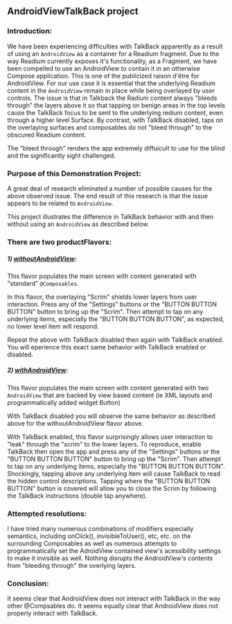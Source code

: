 ## **AndroidViewTalkBack project**

### Introduction:

We have been experiencing difficulties with TalkBack apparently as a result of using an `AndroidView` as a container for a Readium fragment. Due to the way Readium currently exposes it's functionality, as a Fragment, we have been compelled to use an AndroidView to contain it in an otherwise Compose application. This is one of the publicized raison d'être for AndroidView. For our use case it is essential that the underlying Readium content in the `AndroidView` remain in place while being overlayed by user controls. The issue is that in Talkback the Radium content always "bleeds through" the layers above it so that tapping on benign areas in the top levels cause the TalkBack focus to be sent to the underlying redium content, even through a higher level Surface. By contrast, with TalkBack disabled, taps on the overlaying surfaces and composables do not "bleed through" to the obscured Readium content.

 The "bleed through" renders the app extremely diffuicult to use for the blind and the significantly sight challenged.

### Purpose of this Demonstration Project: 

A great deal of research eliminated a number of possible causes for the above observed issue. The end result of this research is that the issue appears to be related to `AndroidView`.

This project illustrates the difference in TalkBack behavior with and then without using an `AndroidView` as described below.

### There are two productFlavors:

##### 1) <u>withoutAndroidView</u>: 

This flavor populates the main screen with content generated with "standard" `@Composables`.

In this flavor, the overlaying "Scrim" shields lower layers from user interaction. Press any of the "Settings" buttons or the "BUTTON BUTTON BUTTON" button to bring up the "Scrim". Then attempt to tap on any underlying items, especially the "BUTTON BUTTON BUTTON", as expected, no lower level item will respond.

Repeat the above with TalkBack disabled then again with TalkBack enabled. You will eperience this exact same behavior with TalkBack enabled or disabled.

##### 2) <u>withAndroidView</u>: 

This flavor populates the main screen with content generated with two `AndroidView` that are backed by view based content (ie XML layouts and programmatically added widget Button)

With TalkBack disabled you will observe the same behavior as described above for the withoutAndroidView flavor above.

With TalkBack enabled, this flavor surprisingly allows user interaction to "leak" through the "scrim" to the lower layers. To reproduce, enable TalkBack then open the app and press any of the "Settings" buttons or the "BUTTON BUTTON BUTTON" button to bring up the "Scrim". Then attempt to tap on any underlying items, especially the "BUTTON BUTTON BUTTON". Shockingly, tapping above any underlying item will cause TalkBack to read the hidden control descriptions. Tapping where the "BUTTON BUTTON BUTTON" button is covered will allow you to close the Scrim by following the TalkBack instructions (double tap anywhere).

### Attempted resolutions:

I have tried many numerous combinations of modifiers especially semantics, including onClick(), invisibleToUser(), etc, etc. on the surrounding Composables as well as numerous attempts to programmatically set the AdroidView contained view's acessibility settings to make it invisible as well. Nothing disrupts the AndroidView's contents from "bleeding through" the overlying layers.

### Conclusion:

It seems clear that AndroidView does not interact with TalkBack in the way other @Compsables do. It seems equally clear that AndroidView does not properly interact with TalkBack.







